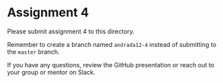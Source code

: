 # Assignment 4

Please submit assignment 4 to this directory.

Remember to create a branch named `andrada12-4` 
instead of submitting to the `master` branch.

If you have any questions, review the GitHub presentation or reach
out to your group or mentor on Slack.
